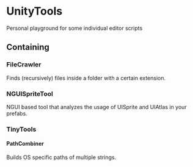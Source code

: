 # UnityTools
Personal playground for some individual editor scripts

## Containing

### FileCrawler
Finds (recursively) files inside a folder with a certain extension.

### NGUISpriteTool
NGUI based tool that analyzes the usage of UISprite and UIAtlas in your prefabs.

### TinyTools

#### PathCombiner
Builds OS specific paths of multiple strings.
